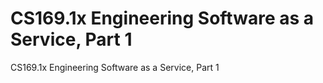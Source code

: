 # CS169.1x Engineering Software as a Service, Part 1
CS169.1x Engineering Software as a Service, Part 1
